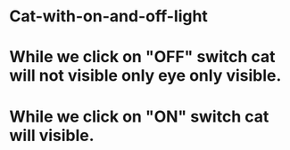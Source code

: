 # Cat-with-on-and-off-light
# While we click on "OFF" switch cat will not visible only eye only visible.
# While we click on "ON" switch cat will visible.
